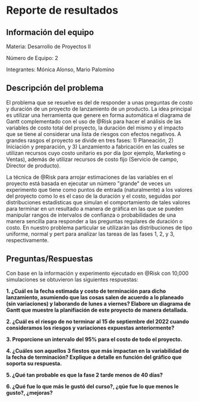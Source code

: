# Reporte de resultados #

## Información del equipo

Materia: Desarrollo de Proyectos II

Número de Equipo: 2

Integrantes:  Mónica Alonso, Mario Palomino

## Descripción del problema

El problema que se resuelve es del de responder a unas preguntas de costo y duración de un proyecto de lanzamiento de un producto. La idea principal es utilizar una herramienta que genere en forma automática el diagrama de Gantt complementado con el uso de @Risk para hacer el análisis de las variables de costo total del proyecto, la duración del mismo y el impacto que se tiene al considerar una lista de riesgos con efectos negativos.  A grandes rasgos el proyecto se divide en tres fases: 1) Planeación, 2) Iniciación y preparación, y 3) Lanzamiento a fabricación en las cuales se utilizan recursos cuyo costo unitario es por día (por ejemplo, Marketing o Ventas), además de utilizar recursos de costo fijo (Servicio de campo, Director de producto).

La técnica de @Risk para arrojar estimaciones de las variables en el proyecto está basada en ejecutar un número "grande" de veces un experimento que tiene como puntos de entrada (naturalmente) a los valores del proyecto como lo es el caso de la duración y el costo, seguidas por distribuciones estadísticas que simulan el comportamiento de tales valores para terminar en un resultado a manera de gráfica en las que se pueden manipular rangos de intervalos de confianza o probabilidades de una manera sencilla para responder a las preguntas regulares de duración o costo.  En nuestro problema particular se utilizarán las distribuciones de tipo uniforme, normal y pert para analizar las tareas de las fases 1, 2, y 3, respectivamente. 

## Preguntas/Respuestas

Con base en la información y experimento ejecutado en @Risk con 10,000 simulaciones se obtuvieron las siguientes respuestas:

**1. ¿Cuál es la fecha estimada y costo de terminación para dicho lanzamiento, asumiendo que las cosas salen de acuerdo a lo planeado (sin variaciones) y laborando de lunes a viernes?  Elabore un diagrama de Gantt que muestre la planifiación de este proyecto de manera detallada.**


**2. ¿Cuál es el riesgo de no terminar al 15 de septiembre del 2022 cuando consideramos los riesgos y variaciones expuestas anteriormente?**


**3. Proporcione un intervalo del 95% para el costo de todo el proyecto.**


**4. ¿Cuáles son aquellos 3 fiestos que más impactan en la variabilidad de la fecha de terminación? Explique a detalle en función del gráfico que soporta su respuesta.**


**5. ¿Qué tan probable es que la fase 2 tarde menos de 40 días?**


**6. ¿Qué fue lo que más le gustó del curso?, ¿qúe fue lo que menos le gusto?, ¿mejoras?**


